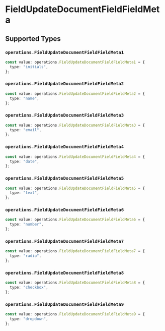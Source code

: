 # FieldUpdateDocumentFieldFieldMeta


## Supported Types

### `operations.FieldUpdateDocumentFieldFieldMeta1`

```typescript
const value: operations.FieldUpdateDocumentFieldFieldMeta1 = {
  type: "initials",
};
```

### `operations.FieldUpdateDocumentFieldFieldMeta2`

```typescript
const value: operations.FieldUpdateDocumentFieldFieldMeta2 = {
  type: "name",
};
```

### `operations.FieldUpdateDocumentFieldFieldMeta3`

```typescript
const value: operations.FieldUpdateDocumentFieldFieldMeta3 = {
  type: "email",
};
```

### `operations.FieldUpdateDocumentFieldFieldMeta4`

```typescript
const value: operations.FieldUpdateDocumentFieldFieldMeta4 = {
  type: "date",
};
```

### `operations.FieldUpdateDocumentFieldFieldMeta5`

```typescript
const value: operations.FieldUpdateDocumentFieldFieldMeta5 = {
  type: "text",
};
```

### `operations.FieldUpdateDocumentFieldFieldMeta6`

```typescript
const value: operations.FieldUpdateDocumentFieldFieldMeta6 = {
  type: "number",
};
```

### `operations.FieldUpdateDocumentFieldFieldMeta7`

```typescript
const value: operations.FieldUpdateDocumentFieldFieldMeta7 = {
  type: "radio",
};
```

### `operations.FieldUpdateDocumentFieldFieldMeta8`

```typescript
const value: operations.FieldUpdateDocumentFieldFieldMeta8 = {
  type: "checkbox",
};
```

### `operations.FieldUpdateDocumentFieldFieldMeta9`

```typescript
const value: operations.FieldUpdateDocumentFieldFieldMeta9 = {
  type: "dropdown",
};
```

